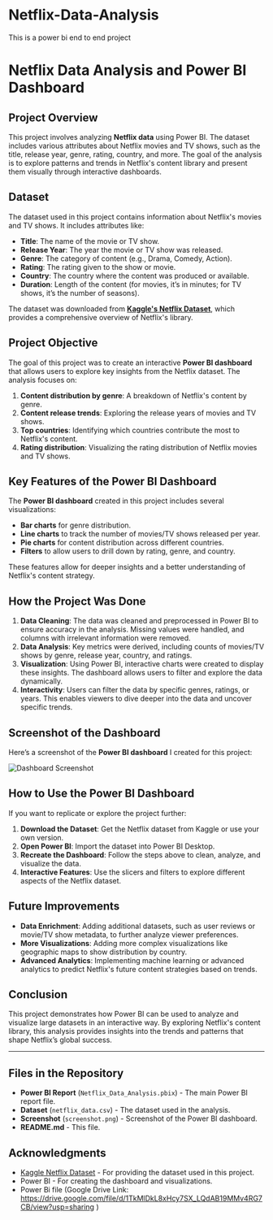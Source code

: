 # Netflix-Data-Analysis
This is a power bi end to end project
# Netflix Data Analysis and Power BI Dashboard

## Project Overview
This project involves analyzing **Netflix data** using Power BI. The dataset includes various attributes about Netflix movies and TV shows, such as the title, release year, genre, rating, country, and more. The goal of the analysis is to explore patterns and trends in Netflix's content library and present them visually through interactive dashboards.

## Dataset
The dataset used in this project contains information about Netflix's movies and TV shows. It includes attributes like:
- **Title**: The name of the movie or TV show.
- **Release Year**: The year the movie or TV show was released.
- **Genre**: The category of content (e.g., Drama, Comedy, Action).
- **Rating**: The rating given to the show or movie.
- **Country**: The country where the content was produced or available.
- **Duration**: Length of the content (for movies, it’s in minutes; for TV shows, it’s the number of seasons).

The dataset was downloaded from **[Kaggle's Netflix Dataset](https://www.kaggle.com/datasets)**, which provides a comprehensive overview of Netflix's library.

## Project Objective
The goal of this project was to create an interactive **Power BI dashboard** that allows users to explore key insights from the Netflix dataset. The analysis focuses on:
1. **Content distribution by genre**: A breakdown of Netflix's content by genre.
2. **Content release trends**: Exploring the release years of movies and TV shows.
3. **Top countries**: Identifying which countries contribute the most to Netflix's content.
4. **Rating distribution**: Visualizing the rating distribution of Netflix movies and TV shows.

## Key Features of the Power BI Dashboard
The **Power BI dashboard** created in this project includes several visualizations:
- **Bar charts** for genre distribution.
- **Line charts** to track the number of movies/TV shows released per year.
- **Pie charts** for content distribution across different countries.
- **Filters** to allow users to drill down by rating, genre, and country.

These features allow for deeper insights and a better understanding of Netflix's content strategy.

## How the Project Was Done
1. **Data Cleaning**: The data was cleaned and preprocessed in Power BI to ensure accuracy in the analysis. Missing values were handled, and columns with irrelevant information were removed.
2. **Data Analysis**: Key metrics were derived, including counts of movies/TV shows by genre, release year, country, and ratings.
3. **Visualization**: Using Power BI, interactive charts were created to display these insights. The dashboard allows users to filter and explore the data dynamically.
4. **Interactivity**: Users can filter the data by specific genres, ratings, or years. This enables viewers to dive deeper into the data and uncover specific trends.

## Screenshot of the Dashboard
Here’s a screenshot of the **Power BI dashboard** I created for this project:

![Dashboard Screenshot](screenshot.png)

## How to Use the Power BI Dashboard
If you want to replicate or explore the project further:
1. **Download the Dataset**: Get the Netflix dataset from Kaggle or use your own version.
2. **Open Power BI**: Import the dataset into Power BI Desktop.
3. **Recreate the Dashboard**: Follow the steps above to clean, analyze, and visualize the data.
4. **Interactive Features**: Use the slicers and filters to explore different aspects of the Netflix dataset.

## Future Improvements
- **Data Enrichment**: Adding additional datasets, such as user reviews or movie/TV show metadata, to further analyze viewer preferences.
- **More Visualizations**: Adding more complex visualizations like geographic maps to show distribution by country.
- **Advanced Analytics**: Implementing machine learning or advanced analytics to predict Netflix's future content strategies based on trends.

## Conclusion
This project demonstrates how Power BI can be used to analyze and visualize large datasets in an interactive way. By exploring Netflix's content library, this analysis provides insights into the trends and patterns that shape Netflix’s global success.

---

## Files in the Repository
- **Power BI Report** (`Netflix_Data_Analysis.pbix`) - The main Power BI report file.
- **Dataset** (`netflix_data.csv`) - The dataset used in the analysis.
- **Screenshot** (`screenshot.png`) - Screenshot of the Power BI dashboard.
- **README.md** - This file.

## Acknowledgments
- [Kaggle Netflix Dataset](https://www.kaggle.com/datasets) - For providing the dataset used in this project.
- Power BI - For creating the dashboard and visualizations.
- Power Bi file (Google Drive Link: https://drive.google.com/file/d/1TkMlDkL8xHcy7SX_LQdAB19MMv4RG7CB/view?usp=sharing ) 

